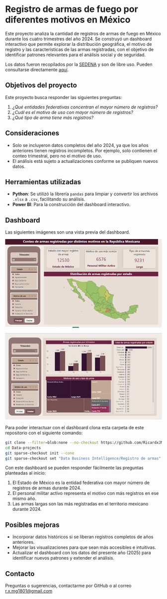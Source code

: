 # Registro de armas de fuego por diferentes motivos en México

Este proyecto analiza la cantidad de registros de armas de fuego en México durante los cuatro trimestres del año 2024. Se construyó un dashboard interactivo que permite explorar la distribución geográfica, el motivo de registro y las características de las armas registradas, con el objetivo de identificar patrones relevantes para el análisis social y de seguridad.

Los datos fueron recopilados por la [SEDENA](https://www.gob.mx/defensa) y son de libre uso. Pueden consultarse directamente [aquí](https://historico.datos.gob.mx/busca/dataset/armas-registradas-por-diferentes-motivos).

## Objetivos del proyecto

Este proyecto busca responder las siguientes preguntas:

1. *¿Qué entidades federativas concentran el mayor número de registros?*
2. *¿Cuál es el motivo de uso con mayor número de registros?*
3. *¿Qué tipo de arma tiene más registros?*

## Consideraciones

- Solo se incluyeron datos completos del año 2024, ya que los años anteriores tienen registros incompletos. Por ejemplo, solo contienen el conteo trimestral, pero no el  motivo de uso.
- El análisis está sujeto a actualizaciones conforme se publiquen nuevos datos.

## Herramientas utilizadas

- **Python**: Se utilizó la librería `pandas` para limpiar y convertir los archivos `.xlsx` a `.csv`, facilitando su análisis.
- **Power BI**: Para la construcción del dashboard interactivo.

## Dashboard

Las siguientes imágenes son una vista previa del dashboard.

![](./img/Pasted%20image%2020250609033330.png)

![](./img/Pasted%20image%2020250609033416.png)

Para poder interactuar con el dashboard clona esta carpeta de este repositorio con el siguiente comando:

```bash
git clone --filter=blob:none --no-checkout https://github.com/RicardxJMG/Data-projects.git
cd Data-projects
git sparse-checkout init --cone
git sparse-checkout set "Data Business Intelligence/Registro de armas"
```

Con este dashboard se pueden responder fácilmente las preguntas planteadas al inicio:

1. El Estado de México es la entidad federativa con mayor número de registros de armas durante 2024.
2. El personal militar activo representa el motivo con más registros en ese mismo año.
3. Las armas largas son las más registradas en el territorio mexicano durante 2024.

## Posibles mejoras

- Incorporar datos históricos si se liberan registros completos de años anteriores.
- Mejorar las visualizaciones para que sean más accesibles e intuitivas.
- Actualizar el dashboard con los datos del presente año (2025) para identificar nuevos patrones y extender el análisis.

## Contacto

Preguntas o sugerencias, contactarme por GitHub o al correo r.x.mg1801@gmail.com

















